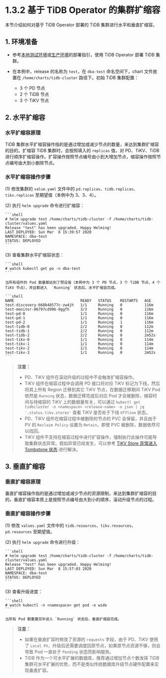 # 1.3.2 基于 TiDB Operator 的集群扩缩容

本节介绍如何对基于 TiDB Operator 部署的 TiDB 集群进行水平和垂直扩缩容。

## 1. 环境准备

- 参考[本地测试环境](/session2/chapter1/tidb-operator-local-deployment.md)或[生产环境](/session2/chapter1/tidb-operator-deployment-private-tidb.md)的部署指引，使用 TiDB Operator 部署 TiDB 集群。

- 在本例中，release 的名称为 `test`，在 `dba-test` 命名空间下，chart 文件放置在 `/home/charts/tidb-cluster` 路径下。初始 TiDB 集群配置：
  - 3 个 PD 节点
  - 2 个 TiDB 节点
  - 3 个 TiKV 节点

## 2. 水平扩缩容

### 水平扩缩容原理

TiDB 集群水平扩缩容操作指的是通过增加或减少节点的数量，来达到集群扩缩容的目的。扩缩容 TiDB 集群时，会按照填入的 `replicas` 值，对 PD、TiKV、TiDB 进行顺序扩缩容操作。扩容操作按照节点编号由小到大增加节点，缩容操作按照节点编号由大到小删除节点。

### 水平扩缩容操作步骤

(1) 修改集群的 `value.yaml` 文件中的 `pd.replicas`、`tidb.replicas`、`tikv.replicas` 至期望值（本例中为 3、3、4）。

(2) 执行 `helm upgrade` 命令进行扩缩容：

    ```shell
    # helm upgrade test /home/charts/tidb-cluster -f /home/charts/tidb-cluster/values.yaml
    Release "test" has been upgraded. Happy Helming!
    LAST DEPLOYED: Sun Mar  8 15:39:57 2020
    NAMESPACE: dba-test
    STATUS: DEPLOYED
    ```

(3) 查看集群水平扩缩容状态：

    ```shell
    # watch kubectl get po -n dba-test
    ```

    当所有组件的 Pod 数量都达到了预设值（本例中为 3 个 PD 节点、3 个 TiDB 节点、4 个 TiKV 节点），并且都进入  `Running` 状态后，水平扩缩容完成。

    ```shell
    NAME                              READY   STATUS    RESTARTS   AGE
    test-discovery-668b48577c-zw4jh   1/1     Running   0          116m
    test-monitor-86797cd996-9ggfh     3/3     Running   0          116m
    test-pd-0                         1/1     Running   0          116m
    test-pd-1                         1/1     Running   0          116m
    test-pd-2                         1/1     Running   1          116m
    test-tidb-0                       2/2     Running   0          112m
    test-tidb-1                       2/2     Running   0          112m
    test-tidb-2                       2/2     Running   0          2m52s
    test-tikv-0                       1/1     Running   0          114m
    test-tikv-1                       1/1     Running   0          114m
    test-tikv-2                       1/1     Running   0          114m
    test-tikv-3                       1/1     Running   0          2m52s
    ```

> **注意：**
>
> - PD、TiKV 组件在滚动升级的过程中不会触发扩缩容操作。
> - TiKV 组件在缩容过程中会调用 PD 接口将对应 TiKV 标记为下线，然后将其上所有 Region 迁移到其它 TiKV 节点，在数据迁移期间 TiKV Pod 依然是 `Running` 状态，数据迁移完成后对应 Pod 才会被删除，缩容时间与待缩容的 TiKV 上的数据量有关，可以通过 `kubectl get tidbcluster -n <namespace> <release-name> -o json | jq '.status.tikv.stores'` 查看 TiKV 是否处于下线 `Offline` 状态。
> - PD、TiKV 组件在缩容过程中被删除的节点的 PVC 会保留，并且由于 PV 的 `Reclaim Policy` 设置为 `Retain`，即使 PVC 被删除，数据依然可以找回。
> - TiKV 组件不支持在缩容过程中进行扩容操作，强制执行此操作可能导致集群状态异常。假如异常已经发生，可以参考 [TiKV Store 异常进入 Tombstone 状态](https://pingcap.com/docs-cn/stable/tidb-in-kubernetes/troubleshoot#tikv-store-异常进入-tombstone-状态) 进行解决。

## 3. 垂直扩缩容

### 垂直扩缩容原理

垂直扩缩容操作指的是通过增加或减少节点的资源限制，来达到集群扩缩容的目的。垂直扩缩容本质上是按照节点编号由大到小的顺序，滚动升级节点的过程。

### 垂直扩缩容操作步骤

(1) 修改 `values.yaml` 文件中的 `tidb.resources`、`tikv.resources`、`pd.resources` 至期望值。

(2) 执行 `helm upgrade` 命令进行升级：

    ```shell
    # helm upgrade test /home/charts/tidb-cluster -f /home/charts/tidb-cluster/values.yaml
    Release "test" has been upgraded. Happy Helming!
    LAST DEPLOYED: Sun Mar  8 15:57:03 2020
    NAMESPACE: dba-test
    STATUS: DEPLOYED
    ```

(3) 查看升级进度：

    ```shell
    # watch kubectl -n <namespace> get pod -o wide
    ```

    当所有 Pod 都重建完毕进入 `Running` 状态后，垂直扩缩容完成。

> **注意：**
>
> - 如果在垂直扩容时修改了资源的 `requests` 字段，由于 PD、TiKV 使用了 `Local PV`，升级后还需要调度回原节点，如果原节点资源不够，则会导致 Pod 一直处于 `Pending` 状态而影响服务。
> - TiDB 作为一个可水平扩展的数据库，推荐通过增加节点个数发挥 TiDB 集群可水平扩展的优势，而不是类似传统数据库升级节点硬件配置来实现垂直扩容。
